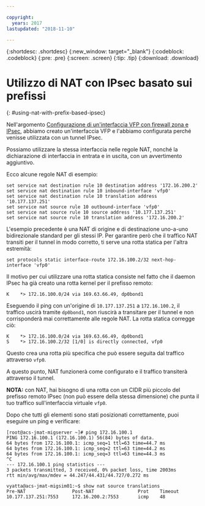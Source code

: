 ```yaml
---

copyright:
  years: 2017
lastupdated: "2018-11-10"

---
```


{:shortdesc: .shortdesc}
{:new_window: target="_blank"}
{:codeblock: .codeblock}
{:pre: .pre}
{:screen: .screen}
{:tip: .tip}
{:download: .download}

# Utilizzo di NAT con IPsec basato sui prefissi
{: #using-nat-with-prefix-based-ipsec}

Nell'argomento [Configurazione di un'interfaccia VFP con firewall zona e IPsec](/docs/infrastructure/virtual-router-appliance?topic=virtual-router-appliance-configuring-a-vfp-interface-with-ipsec-and-zone-firewalls), abbiamo creato un'interfaccia VFP e l'abbiamo configurata perché venisse utilizzata con un tunnel IPsec. 

Possiamo utilizzare la stessa interfaccia nelle regole NAT, nonché la dichiarazione di interfaccia in entrata e in uscita, con un avvertimento aggiuntivo. 

Ecco alcune regole NAT di esempio:

```
set service nat destination rule 10 destination address '172.16.200.2'
set service nat destination rule 10 inbound-interface 'vfp0'
set service nat destination rule 10 translation address '10.177.137.251'
set service nat source rule 10 outbound-interface 'vfp0'
set service nat source rule 10 source address '10.177.137.251'
set service nat source rule 10 translation address '172.16.200.2'
```

L'esempio precedente è una NAT di origine e di destinazione uno-a-uno bidirezionale standard per gli stessi IP. Per garantire però che il traffico NAT transiti per il tunnel in modo corretto, ti serve una rotta statica per l'altra estremità:

```
set protocols static interface-route 172.16.100.2/32 next-hop-interface 'vfp0'
```

Il motivo per cui utilizzare una rotta statica consiste nel fatto che il daemon IPsec ha già creato una rotta kernel per il prefisso remoto:

```
K    *> 172.16.100.0/24 via 169.63.66.49, dp0bond1
```

Eseguendo il ping con un'origine di `10.177.137.251` a `172.16.100.2`, il traffico uscirà tramite `dp0bond1`, non riuscirà a transitare per il tunnel e non corrisponderà mai correttamente alle regole NAT. La rotta statica corregge ciò:

```
K    *> 172.16.100.0/24 via 169.63.66.49, dp0bond1
S    *> 172.16.100.2/32 [1/0] is directly connected, vfp0
```

Questo crea una rotta più specifica che può essere seguita dal traffico attraverso `vfp0`. 

A questo punto, NAT funzionerà come configurato e il traffico transiterà attraverso il tunnel. 

**NOTA:** con NAT, hai bisogno di una rotta con un CIDR più piccolo del prefisso remoto IPsec (non può essere della stessa dimensione) che punta il tuo traffico sull'interfaccia virtuale `vfp0`.

Dopo che tutti gli elementi sono stati posizionati correttamente, puoi eseguire un ping e verificare:

```
[root@acs-jmat-migserver ~]# ping 172.16.100.1
PING 172.16.100.1 (172.16.100.1) 56(84) bytes of data.
64 bytes from 172.16.100.1: icmp_seq=1 ttl=63 time=44.7 ms
64 bytes from 172.16.100.1: icmp_seq=2 ttl=63 time=44.2 ms
64 bytes from 172.16.100.1: icmp_seq=3 ttl=63 time=44.3 ms
^C
--- 172.16.100.1 ping statistics ---
3 packets transmitted, 3 received, 0% packet loss, time 2003ms
rtt min/avg/max/mdev = 44.247/44.431/44.727/0.272 ms

vyatta@acs-jmat-migsim01:~$ show nat source translations
Pre-NAT                 Post-NAT                Prot    Timeout
10.177.137.251:7553     172.16.200.2:7553       icmp    48
```
